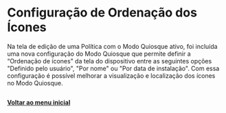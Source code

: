 # Configuração de Ordenação dos Ícones

Na tela de edição de uma Política com o Modo Quiosque ativo, foi incluída uma nova configuração do Modo Quiosque que permite definir a “Ordenação de ícones" da tela do dispositivo entre as seguintes opções "Definido pelo usuário", "Por nome" ou "Por data de instalação". Com essa configuração é possível melhorar a visualização e localização dos ícones no Modo Quiosque.

<figure><img src="https://lh7-us.googleusercontent.com/sDH4BIha428r3x2ntZcntwJHg2p3Zbw_rmbCLbSM3tzn1VrS0KSaNrfoCaQN6oaXiDTCsHoAiKSTHqHbltNRwYzmKkNTu52344zhV-T17AJZ5-JP-jCzyxPF9ZmgP6GaW2vgIDgIbXdxbOB7HgPU9sfPhQ=s2048" alt=""><figcaption></figcaption></figure>

[**Voltar ao menu inicial** ](./)
